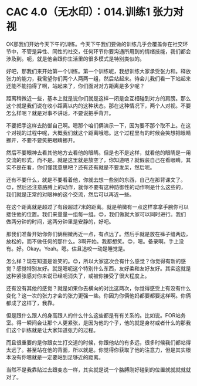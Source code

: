 # CAC 4.0（无水印）：014.训练1 张力对视

OK那我们开始今天下午的训练。今天下午我们要做的训练几乎会覆盖你在社交环节中，不管是异性、同性的社交，任何环节你要沟通所用到的情绪技能，我们都会涉及到。呃，就是他会跟你生活里的很多模式是特别类似的。

好吧，那我们来开始第一个训练。第一个训练呢，我想训练大家承受张力和。释放张力的能力，我需望你们两个人两两一组，然后站起来。待会儿我们看一下站起来还能不能拍得了啊，站起来了，你们面对对方距离是多少呢？

距离稍微近一些，基本上就是说你们就是这样一闭是会互相碰到对方的肩膀。那么这个就是我们说在收小距离以内的这种状态。那在这种情况下，两个人对视。不要怎么样呢？就是对事不讲话，不要说把手背开。

不要把手这样去防御自己啊。嗯那个咱们俩演示一下，因为要不那个取不上。在这个对视的过程中呢，大概我们就这个距离哦嗯。这个过程里有的时候会笑想把眼睛挪开，不要不要笑把眼睛挪开。

然后不要眼神去看其他地方去看他的眼睛。但是也不是这样，就看他的眼睛是一用交流的形式，而不是。就是这里就是放空了，你知道吧？就假装自己在看眼睛，其实不是在看，你们懂我意思吧？还有还有就是不要发呆，然后呢。

还有不要什么，就是不要看着他，你就去想一些别的东西，自己在那背课文了。😊，然后还注意胳膊上的动作，就你不要有这种防御性的动作啊是什么这些的，我们就是正常的对眼神的这个交流，然后可以再近一些。

在这个距离就是超过了有段超过7米的距离。就是稍微有一点这样拿拿手腕你可以搂住他的位置。我们来量量一组每一组。😊，我们做就大家可以同时进行。我们做两分钟的时间，这两分钟里是安静的，好吧。

那我们准备开始你你们俩稍微再近一点，有点远了。然后手就是放在裤子缝两边，放松的，而不做任何的那什么。3啊开始。我都想笑。😊，嗯。备录啊。手上没有。好。Okay。Yeah。嗯。估且追咬一动是睡觉是。

怎么样？现在知道是谁笑的。😊，所以大家这次会有什么感觉？你觉得有新的感觉？感觉特别友好。就是嗯呃这个特别什么东西，友好柔和友好友好。其实这就是这种紧张感对你来说已经呃消失了，或被你接受了很大程度上。

还有没有其他的感觉？就是如果你去横向的对比这两次，你觉得感受上有没有什么变化？这一次的张力才会的张力更强一些。你因为你俩他妈都要都要这样啊。你俩都成了这样了，我靠。

但是跟什么跟人的身高跟人的什么什么这些都是有有关系的。比如说。FOR站务室。得一瞬间会让那个人更紧张，是因为他的个子，他的就是身材或者什么的那我们这个训练就是让大家知道张力的过程。

而且很重要的是你跟女生打交道的时候，你跟他站的有多远，很多时候我们都站得太远了。甚至站在他的背面，所以就是。你觉得你获取了他的注意力，但是其实根本没有你嗯就是一定要站到足够近的距离。

当然不是我靠贴过去跟变态一样，其实就是说一个胳膊刚好碰到的位置就就就就就对了。